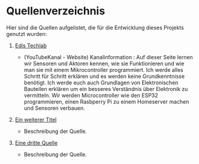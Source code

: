 # Quellenverzeichnis

Hier sind die Quellen aufgelistet, die für die Entwicklung dieses Projekts genutzt wurden:

1. [Edis Techlab](https://edistechlab.com/mqtt-praktisches-beispiel/?v=5f02f0889301)
   - (YouTubeKanal - Website) Kanalinformation :
     Auf dieser Seite lernen wir Sensoren und Aktoren kennen, wie sie Funktionieren und wie man sie mit einem Mikrocontroller programmiert.
     Ich werde alles Schritt für Schritt erklären und es werden keine Grundkenntnisse benötigt.
     Ich werde euch auch Grundlagen von Elektronischen Bauteilen erklären um ein besseres Verständnis  über Elektronik zu vermitteln.
     Wir werden Microcontroller wie den ESP32 programmieren, einen Rasbperry Pi zu einem Homeserver machen und Sensoren verbauen.
   
2. [Ein weiterer Titel](https://link-zu-anderer-quelle.de)
   - Beschreibung der Quelle.
   
3. [Eine dritte Quelle](https://link-zur-quelle.de)
   - Beschreibung der Quelle.
